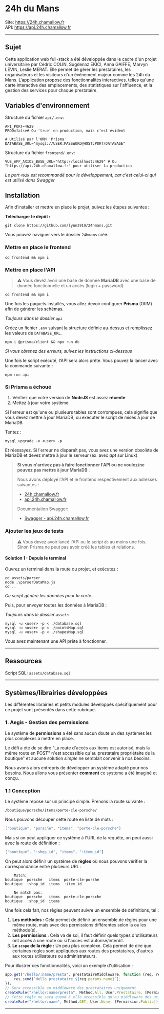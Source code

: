 # 24h du Mans

Site: https://24h.chamallow.fr<br>
API:  https://api.24h.chamallow.fr

***

## Sujet

Cette application web full-stack a été développée dans le cadre d'un projet universitaire par Cédric COLIN, Sugdenaz
EKICI, Anna GAIFFE, Marvyn LEVIN, Leslie MERAT.
Elle permet de gérer les prestataires, les organisateurs et les
visiteurs d'un événement majeur comme les 24h du Mans.
L'application propose des fonctionnalités interactives, telles
qu'une carte interactive des emplacements, des statistiques sur l'affluence, et la gestion des services pour chaque
prestataire.

## Variables d'environnement

Structure du fichier `api/.env`:

```dotenv
API_PORT=4629
PROD=false# Ou 'true' en production, mais c'est évident

# Utilisé par l'ORM 'Prisma'
DATABASE_URL="mysql://USER:PASSWORD@HOST:PORT/DATABASE"
```

Structure du fichier `frontend/.env`:

```dotenv
VUE_APP_AXIOS_BASE_URL="http://localhost:4629" # Ou "https://api.24h.chamallow.fr" pour utiliser la production
```

_Le port `4629` est recommandé pour le développement, car c'est celui-ci qui est utilisé dans Swagger_

## Installation

Afin d'installer et mettre en place le projet, suivez les étapes suivantes :

**Télécharger le dépôt :**

```shell
git clone https://github.com/lynn2910/24hmans.git
```

Vous pouvez naviguer vers le dossier `24hmans` créé.

### Mettre en place le frontend

```shell
cd frontend && npm i
```

### Mettre en place l'API

> ⚠️ Vous devez avoir une base de donnée **MariaDB** avec une base de donnée fonctionnelle et un accès (login +
> password)

```shell
cd frontend && npm i
```

Une fois les paquets installés, vous allez devoir configurer **Prisma** (ORM) afin de générer les schémas.

*Toujours dans le dossier `api`*

Créez un fichier `.env` suivant la structure définie au-dessus et remplissez les valeurs de `DATABASE_URL`.

```shell
npm i @prisma/client && npx run db
```

_Si vous obtenez des erreurs, suivez les instructions ci-dessous_

Une fois le script exécuté, l'API sera alors prête.
Vous pouvez la lancer avec la commande suivante :

```shell
npm run api
```

### Si Prisma a échoué

1. Vérifiez que votre version de **NodeJS** est assez **récente**
2. Mettez à jour votre système

Si l'erreur est qu'une ou plusieurs tables sont corrompues, cela signifie que vous devez mettre à jour MariaDB, ou
exécuter le script de mises à jour de MariaDB.

Tentez :

```shell
mysql_upgrade -u <user> -p
```

Et réessayez.
Si l'erreur ne disparaît pas, vous avez une version obsolète de MariaDB et devez mettre à jour le serveur (ex. avec
_apt_ sur Linux).

> **Si vous n'arrivez pas à faire fonctionner l'API ou ne voulez/ne pouvez pas mettre à jour MariaDB :**
>
> Nous avons déployé l'API et le frontend respectivement aux adresses suivantes :
> - [24h.chamallow.fr](https://24h.chamallow.fr)
> - [api.24h.chamallow.fr](https://api.24h.chamallow.fr)
>
> Documentation Swagger:
> - [Swagger - api.24h.chamallow.fr](https://api.24h.chamallow.fr/api-docs)

### Ajouter les jeux de tests

> ⚠️ Vous devez avoir lancé l'API ou le script `db` au moins une fois.
> Sinon Prisma ne peut pas avoir créé les tables et relations.

#### Solution 1 : Depuis le terminal

Ouvrez un terminal dans la route du projet, et exécutez :

```shell
cd assets/parser
node .\parserDataMap.js
cd ..
```

_Ce script génère les données pour la carte._

Puis, pour envoyer toutes les données à MariaDB :

_Toujours dans le dossier `assets`_

```shell
mysql -u <user> -p < ./database.sql
mysql -u <user> -p < ./pointsMap.sql
mysql -u <user> -p < ./shapesMap.sql
```

Vous avez maintenant une API prête à fonctionner.

---

## Ressources

Script SQL: `assets/database.sql`

---

## Systèmes/librairies développées

Les différentes librairies et petits modules développés spécifiquement pour ce projet sont présentés dans cette
rubrique.

### 1. Aegis - Gestion des permissions

Le système de **permissions** a été sans aucun doute un des systèmes les plus complexes à mettre en place.

Le défi a été de se dire "La route d'accès aux items est autorisé, mais la même route en POST" n'est accessible qu'au
prestataire propriétaire de la boutique" et aucune solution _simple_ ne semblait convenir à nos besoins.

Nous avons alors entrepris de développer un système adapté pour nos besoins.
Nous allons vous présenter **comment** ce système a été imaginé et conçu.

### 1.1 Conception

Le système repose sur un principe simple.
Prenons la route suivante :

```
/boutique/porsche/items/porte-cle-porsche/
```

Nous pouvons découper cette route en liste de mots :

```js
["boutique", "porsche", "items", "porte-cle-porsche"]
```

Mais si on peut appliquer ce système à l'URL de la requête, on peut aussi avec la route de définition :

```js
["boutique", ":shop_id", "items", ":item_id"]
```

On peut alors définir un système de **règles** où nous pouvons vérifier la correspondance entre plusieurs URL :

```
    Match:
boutique  porsche   items  porte-cle-porshe
boutique  :shop_id  items  :item_id

    Ne match pas:
boutique  porsche   items  porte-cle-porsche
boutique  :shop_id  items
```

Une fois cela fait, nos règles peuvent suivre un ensemble de définitions, tel :

1. **Les méthodes :** Cela permet de définir un ensemble de règles pour une même route, mais avec des permissions
   différentes selon la ou les méthode(s).
2. **Les permissions :** Cela va de soi, il faut définir quels types d'utilisateurs ont accès à une route ou si l'accès
   est autorisé/interdit.
3. **Le `scope` de la règle :** Un peu plus complexe.
   Cela permet de dire que certaines règles sont appliquées aux
   routes des prestataires, d'autres aux routes utilisateurs ou administrateurs.

Pour illustrer ces fonctionnalités, voici un exemple d'utilisation :

```js
app.get("/hello/:name/presta", prestataireMiddleware, function (req, res) {
    res.send(`Hello prestataire ${req.params.name}`);
});
// Sera accessible au middleware des prestataires uniquement
createRule("/hello/:name/presta", Method.All, User.Prestataire, [Permission.Prestataire, Permission.Admin]);
// Cette règle ne sera quand à elle accessible qu'au middleware des utilisateurs
createRule("/hello/:name", Method.GET, User.None, [Permission.Public]);
```

---
